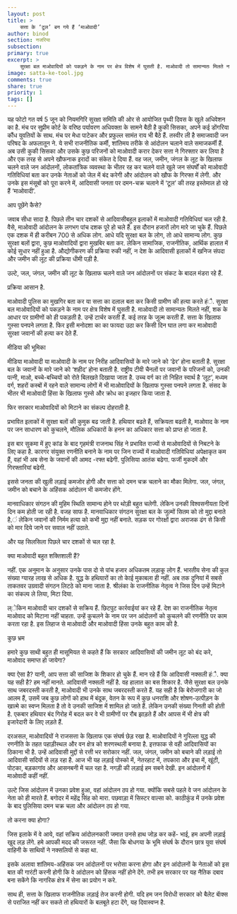 ```yaml
---
layout: post
title: >
    सत्ता के ‘टूल’ बन गये हैं ‘माओवादी’
author: binod
section: नजरिया
subsection:
primary: true
excerpt: >
    सुरक्षा बल माओवादियों को पकड़ने के नाम पर क्षेत्र विशेष में घुसती है. माओवादी तो सामान्यतः मिलते नहीं, शक के आधार पर ग्रामीणों को ही पकड़ती है. उन्हें टार्चर करती हैं. कई तरह के जुल्म करती हैं. सत्ता के खिलाफ गुस्सा पनपने लगता है. फिर इसी मनोदशा का का फायदा उठा कर किसी दिन घात लगा कर माओवादी सुरक्षा जवानों की हत्या कर देते हैं.
image: satta-ke-tool.jpg
comments: true
share: true
priority: 1
tags: []
---
```


यह फोटो गत वर्ष  5 जून को नियमगिरि सुरक्षा समिति की ओर से आयोजित पृथ्वी दिवस के खुले अधिवेशन का है.  मंच पर सुप्रीम कोर्ट के वरिष्ठ पर्यावरण अधिवक्ता के सामने बैठी है कुकी सिसका, अपने कई डोंगरिया कौंध युवतियों के साथ. मंच पर मेधा पाटेकर और प्रफुल्ल सामंत राय भी बैठे हैं. तस्वीर ली है समाजवादी जन परिषद के अफलातून ने. ये सभी राजनीतिक कर्मी, शांतिमय तरीके से आंदोलन चलाने वाले समाजकर्मी हैं. अब उसी कुकी सिसका और उसके कुछ परिजनों को माओवादी करार देकर सत्ता ने गिरफ्तार कर लिया है और एक तरह से अपने खौफनाक इरादों का संकेत दे दिया हैं. वह जल, जमीन, जंगल के लूट के खिलाफ चलने वाले जन आंदोलनों, लोकतांत्रिक व्यवस्था के भीतर रह कर चलने वाले खुले जन संघर्षों को माओवादी गतिविधियां बता कर उनके नेताओं को जेल में बंद करेगी और आंदोलन को खौफ के गिरफ्त में लेगी. और उनके इस मंसूबों को पूरा करने में, आदिवासी जनता पर दमन-चक्र चलाने में ‘टूल’ की तरह इस्तेमाल हो रहे हैं ‘माओवादी’.

आप पूछेंगे कैसे?

जवाब सीधा सादा है. पिछले तीन चार दशकों से आदिवासीबहुल इलाकों में माओवादी गतिविधियां चल रही है. वैसे, माओवादी आंदोलन के लगभग पांच दशक पूरे हो चले हैं. इस दौरान हजारों लोग मारे जा चुके हैं. पिछले एक दशक में ही करीबन 700 से अधिक लोग. आधे यदि सुरक्षा बल के लोग, तो आधे सामान्य लोग. कुछ सुरक्षा बलों द्वारा, कुछ माओवादियों द्वारा मुखबिर बता कर. लेकिन सामाजिक, राजनीतिक, आर्थिक हालात में कोई सुधार नहीं हुआ है. औद्योगीकरण की प्रक्रिया रुकी नहीं, न देश के आदिवासी इलाकों में खनिज संपदा और जमीन की लूट की प्रक्रिया धीमी पड़ी है.

उल्टे, जल, जंगल, जमीन की लूट के खिलाफ चलने वाले जन आंदोलनों पर संकट के बादल मंडरा रहे हैं.

प्रक्रिया आसान है.

माओवादी पुलिस का मुखगिर बता कर या सत्ता का दलाल बता कर किसी ग्रामीण की हत्या करते हंै. सुरक्षा बल माओवादियों को पकड़ने के नाम पर क्षेत्र विशेष में घुसती है. माओवादी तो सामान्यतः मिलते नहीं, शक के आधार पर ग्रामीणों को ही पकड़ती है. उन्हें टार्चर करती हैं. कई तरह के जुल्म करती हैं. सत्ता के खिलाफ गुस्सा पनपने लगता है. फिर इसी मनोदशा का का फायदा उठा कर किसी दिन घात लगा कर माओवादी सुरक्षा जवानों की हत्या कर देते हैं.

मीडिया की भूमिका

मीडिया माओवादी या माओवादी के नाम पर निरीह आदिवासियों के मारे जाने को ‘ढेर’ होना बताती है. सुरक्षा बल के जवानों के मारे जाने को ‘शहीद’ होना बताती है. राष्ट्रीय टीवी चैनलों पर जवानों के परिजनों को, उनकी पत्नी, माओ, बच्चे-बच्चियों को रोते बिलखते दिखाया जाता है. उच्च वर्ग का तो निहित स्वार्थ है ‘लूट’, मध्यम वर्ग, शहरों कस्बों में रहने वाले सामान्य लोगों में भी माओवादियों के खिलाफ गुस्सा पनपने लगता है. संसद के भीतर भी माओवादी हिंसा के खिलाफ गुस्से और क्रोध का इजहार किया जाता है.

फिर सरकार माओवादियों को मिटाने का संकल्प दोहराती है.

प्रभावित इलाकों में सुरक्षा बलों की कुमुक बढ जाती है. हथियार बढते हैं, सक्रियता बढती है, माओवाद के नाम पर जन साधारण को कुचलने, मौलिक अधिकारों के हनन का अधिकार सत्ता को प्राप्त हो जाता है.

इस बार सुकमा में हुए कांड के बाद गृहमंत्री राजनाथ सिंह ने प्रभावित राज्यों से माओवादियों से निबटने के लिए कहा है. कारगर संयुक्त रणनीति बनाने के नाम पर जिन राज्यों में माओवादी गतिविधियां अपेक्षाकृत कम हैं, वहां भी अब सेना के जवानों की आमद -रफ्त बढेगी. पुलिसिया आतंक बढेगा. फर्जी मुकदमें और गिरफ्तारियां बढेगी.

इससे जनता की खुली लड़ाई कमजोर होगी और सत्ता को दमन चक्र चलाने का मौका मिलेगा. जल, जंगल, जमीन को बचाने के अहिंसक आंदोलन भी कमजोर होंगे.

मानवाधिकार संगठन की मुहिम स्थिति सामान्य होने पर थोड़ी बहुत चलेगी. लेकिन उनकी विश्वसनीयता दिनों दिन कम होती जा रही है. वजह साफ है. मानवाधिकार संगठन सुरक्षा बल के जुल्मों सितम को तो मुद्दा बनाते है,ं लेकिन जवानों की निर्मम हत्या को कभी मुद्दा नहीं बनाते. सड़क पर गोरक्षों द्वारा अराजक ढंग से किसी को मार दिये जाने पर सवाल नहीं उठाते.

और यह सिलसिला पिछले चार दशकों से चल रहा है.

क्या माओवादी बहुत शक्तिशाली हैं?

नहीं. एक अनुमान के अनुसार उनके पास दो से पांच हजार अधिकतम लड़ाकू लोग हैं. भारतीय सेना की कुल संख्या ग्यारह लाख से अधिक है. युद्ध के हथियारों का तो केाई मुकाबला ही नहीं. अब तक दुनियां में सबसे ताकतवर उग्रवादी संगठन लिटठे को माना जाता है. श्रीलंका के राजनीतिक नेतृत्व ने जिस दिन उन्हें मिटाने का संकल्प ले लिया, मिटा दिया.

ल्ेकिन माओवादी चार दशकों से सक्रिय हैं. छिटपुट कार्रवाईयां कर रहे हैं. देश का राजनीतिक नेतृत्व माओवाद को मिटाना नहीं चाहता. उन्हें कुचलने के नाम पर जन आंदोलनों को कुचलने की रणनीति पर काम करता रहा है. इस लिहाज से माओवादी और माओवादी हिंसा उनके बहुत काम की है.

कुछ भ्रम

हमारे कुछ साथी बहुत ही मासूमियत से कहते हैं कि सरकार आदिवासियों की जमीन लूट को बंद करे, माओवाद समाप्त हो जायेगा?

क्या ऐसा है? यानी, आप सत्ता की साजिश के शिकार हो चुके हैं. मान रहे हैं कि आदिवासी नक्सली हंै. क्या यह सही है? हम नहीं मानते. आदिवासी नक्सली नहीं है. वह हालात का बस शिकार है. जैसे सुरक्षा बल उनके साथ जबरदस्ती करती है, माओवादी भी उनके साथ जबरदस्ती करते हैं. यह सही है कि बेरोजगारी का जो आलम हैं, उसमें जब कुछ लोगों को हाथ में बंदूक, वेतन के रूप में कुछ धनराशि और शोषण-उत्पीड़न के खात्मे का स्वप्न मिलता है तो वे उनकी साजिश में शामिल हो जाते हैं. लेकिन उनकी संख्या गिनती की होती है. एकबार हथियार बंद गिरोह में बदल कर वे भी ग्रामीणों पर रौब झाड़ते हैं और आपस में भी क्षेत्र की इजारेदारी के लिए लड़ते हैं.

दरअसल, माओवादियों ने राजसत्ता के खिलाफ एक संघर्ष छेड़ रखा है. माओवादियों ने गुरिल्ला युद्ध की रणनीति के तहत पहाड़ीस्थल और वन क्षेत्र को शरणस्थली बनाया है. इत्तफाक से वही आदिवासियों का ठिकाना भी है. उन्हें आदिवासी मुद्दों से रत्ती भर सरोकार नहीं. जल, जंगल, जमीन को बचाने की लड़ाई तो आदिवासी सदियों से लड़ रहा है. आज भी यह लड़ाई पोस्को में, नेतरहाट में, तपकारा और इचा में, खूंटी, पोटका, बड़कागांव और आसनबनी में चल रहा है. नगड़ी की लड़ाई हम सबने देखी. इन आंदोलनों में माओवादी कहीं नहीं.

उल्टे जिस आंदोलन में उनका प्रवेश हुआ, वहां आंदोलन ठप हो गया. क्योंकि सबसे पहले वे जन आंदोलन के नेता को ही मारते हैं. बगोदर में महेंद्र सिंह को मारा. पछवाड़ा में सिस्टर वाल्सा को. काठीकुंड में उनके प्रवेश के बाद पुलिसिया दमन चक्र चला और आंदोलन ठप हो गया.

तो करना क्या होगा?

जिस इलाके में वे आये, वहां सक्रिय आंदोलनकारी जमात उनसे हाथ जोड़ कर कहें- भाई, हम अपनी लड़ाई खुद लड़ लेंगे. हमे आपकी मदद की जरूरत नहीं. जैसा कि बोधगया के भूमि संघर्ष के दौरान छात्र युवा संघर्ष वाहिनी के साथियों ने नक्सलियों से कहा था.

इसके अलावा शांतिमय-अहिंसक जन आंदोलनों पर भरोसा करना होगा और इन आंदोलनों के नेताओं को इस बात की गारंटी करनी होगी कि वे आंदोलन को हिंसक नहीं होने देंगे. तभी हम सरकार पर यह नैतिक दबाव बना सकेंगे कि नागरिक क्षेत्र में सेना का प्रयोग न करे.

साथ ही, सत्ता के खिलाफ राजनीतिक लड़ाई तेज करनी होगी. यदि हम जन विरोधी सरकार को बैलेट बाॅक्स से पराजित नहीं कर सकते तो हथियारों के बलबूते हटा देंगे, यह दिवास्वप्न है.
